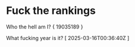# Fuck the rankings

Who the hell am I?
{ 19035189 }

What fucking year is it?
[ 2025-03-16T00:36:40Z ]
